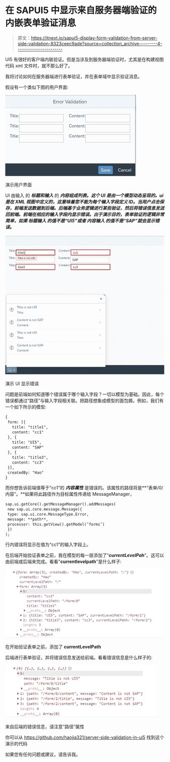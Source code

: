 # 在 SAPUI5 中显示来自服务器端验证的内嵌表单验证消息

> 原文：<https://itnext.io/sapui5-display-form-validation-from-server-side-validation-8323ceec9ade?source=collection_archive---------4----------------------->

UI5 有很好的客户端内联验证。但是当涉及到服务器端验证时，尤其是在构建视图代码 xml 文件时，就不那么好了。

我将讨论如何在服务器端进行表单验证，并在表单域中显示验证消息。

假设有一个类似下图的用户界面:

![](img/1cc489ebe9fd6bb80f0a8671403f4196.png)

演示用户界面

UI 由输入 的 ***标题和输入*** 的 ***内容组成列表。这个 UI 是由一个模型动态呈现的。ui 是在 XML 视图中定义的，这意味着您不能为每个输入字段定义 ID。当用户点击保存，前端发送数据到后端。后端基于业务逻辑进行某些验证，然后将错误信息发送回前端。前端在相应的输入字段内显示错误。出于演示目的，表单验证的逻辑非常简单，如果 ***标题输入*** 的值不是“UI5”或者 ***内容输入*** 的值不是“SAP”就会显示错误。***

![](img/85275e20204cff85e79feafb2a5c27b6.png)

演示 UI 显示错误

问题是前端如何知道哪个错误属于哪个输入字段？一切以模型为基础。因此，每个错误都通过“路径”与输入字段相关联。把路径想象成模型的面包屑。例如，我们有一个如下所示的模型:

```
{
 form: [{
   title: "title1",
   content: "cc1"
 }, {
   title: "UI5",
   content: "SAP"
 }, {
   title: "title3",
   content: "cc3"
 }],
 createdBy: "Hao"
}
```

而你想告诉前端值等于“cc1”的 ***内容属性*** 是错误的。该属性的路径将是**“表单/0/内容”。**如果将此路径作为目标属性传递给 MessageManager，

```
sap.ui.getCore().getMessageManager().addMessages(
 new sap.ui.core.message.Message({
 type: sap.ui.core.MessageType.Error,
 message: **path**,
 processor: this.getView().getModel(‘forms’)
 })
);
```

行内错误将显示在值为“cc1”的输入字段上。

在后端开始验证表单之前，我在模型的每一层添加了“***currentLevelPah***”。这可以由前端或后端来完成。看看"**currentlevelpath**"是什么样子:

![](img/4e45e578bcbde960f56747cfe2a99480.png)

在开始验证表单之前，添加了 **currentLevelPath**

后端进行表单验证，并将错误信息发送给前端。看看错误信息是什么样子的:

![](img/de26df1e1dc479d85fe3cbc9ecebb36f.png)

来自后端的错误信息，请注意“路径”属性

你可以从 https://github.com/haojia321/server-side-validation-in-ui5 找到这个演示的代码

如果您有任何问题或建议，请告诉我。